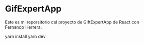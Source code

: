 # GifExpertApp

Este es mi reporsitorio del proyecto de GiftExpertApp de React
con Fernando Herrera.

yarn install
yarn dev
